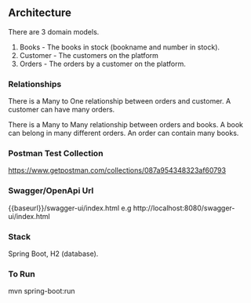 ## Architecture

There are 3 domain models.
1. Books - The books in stock (bookname and number in stock).
2. Customer - The customers on the platform
3. Orders - The orders by a customer on the platform.

### Relationships

There is a Many to One relationship between orders and customer. 
A customer can have many orders.

There is a Many to Many relationship between orders and books.
A book can belong in many different orders. An order can contain many books.

### Postman Test Collection
https://www.getpostman.com/collections/087a954348323af60793

### Swagger/OpenApi Url
{{baseurl}}/swagger-ui/index.html e.g http://localhost:8080/swagger-ui/index.html 

### Stack
Spring Boot, H2 (database).

### To Run
mvn spring-boot:run

